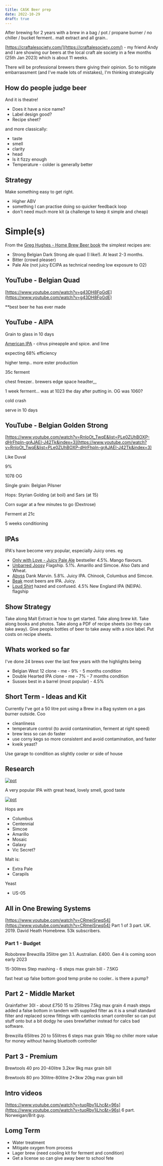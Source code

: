 ```yaml
---
title: CASK Beer prep 
date: 2022-10-29
draft: true 
---
```


<!-- [https://www.brewersfriend.com/homebrew/recipe/view/1289160/kingston-jpa](https://www.brewersfriend.com/homebrew/recipe/view/1289160/kingston-jpa)  -->

After brewing for 2 years with a brew in a bag / pot / propane burner / no chiller / bucket ferment.. malt extract and all grain..

[https://craftalesociety.com/](https://craftalesociety.com/) - my friend Andy and I are showing our beers at the local craft ale society in a few months (25th Jan 2023) which is about 11 weeks.

There will be professional brewers there giving their opinion. So to mitigate embarrassment (and I've made lots of mistakes), I'm thinking strategically

## How do people judge beer

And it is theatre!

- Does it have a nice name?
- Label design good?
- Recipe sheet?

and more classically:

- taste
- smell
- clarity 
- head
- Is it fizzy enough
- Temperature - colder is generally better

## Strategy

Make something easy to get right.

- Higher ABV
- something I can practise doing so quicker feedback loop
- don't need much more kit (a challenge to keep it simple and cheap)


# Simple(s)

From the [Greg Hughes - Home Brew Beer book](https://www.amazon.co.uk/Home-Brew-Beer-Greg-Hughes/dp/1409331768) the simplest recipes are:

- Strong Belgian Dark Strong ale quad (I like!). At least 2-3 months. 
- Bitter (crowd pleaser)
- Pale Ale (not juicy ECIPA as technical needing low exposure to O2)

## YouTube - Belgian Quad

[https://www.youtube.com/watch?v=g43DH8FpGdE](https://www.youtube.com/watch?v=g43DH8FpGdE)

**best beer he has ever made




## YouTube - AIPA

Grain to glass in 10 days

[American IPA](https://www.youtube.com/watch?v=-E7Ge3-Wu44&list=PLe0ZUhBOXP-dfa_p6HlNSoQcIbS2HCrUD) - citrus pineapple and spice. and lime


expecting 68% efficiency

higher temp.. more ester production

35c ferment

chest freezer.. brewers edge space headter,,, 

1 week ferment... was at 1023 the day after putting in. OG was 1060?

cold crash

serve in 10 days


## YouTube - Belgian Golden Strong


[https://www.youtube.com/watch?v=RnloOt_TwqE&list=PLe0ZUhBOXP-dHrFhpln-grAJAEI-J42Tk&index=3](https://www.youtube.com/watch?v=RnloOt_TwqE&list=PLe0ZUhBOXP-dHrFhpln-grAJAEI-J42Tk&index=3)

Like Duval

9%

1078 OG

Single grain: Belgian Pilsner

Hops: Styrian Golding (at boil) and Sars (at 15)

Corn sugar at a few minutes to go (Dextrose)


Ferment at 21c

5 weeks conditioning

## IPAs

IPA's have become very popular, especially Juicy ones. eg 

- [Only with Love - Juicy Pale Ale](https://onlywithlove.co/products/reboot-juicy-pale?variant=41809219485845) bestseller 4.5%.  Mango flavours.
- [Unbarred Joosy](https://www.unbarredbrewery.com/collections/unbarred-shop/products/joosy-5-1) Flagship. 5.1%. Amarillo and Simcoe. Also Oats and Wheat.
- [Abyss](https://abyssbrewing.co.uk/collections/cans/products/dank-marvin-juicey-ipa) Dank Marvin. 5.8%. Juicy IPA. Chinook, Columbus and Simcoe.
- [Beak](https://beakbrewery.com/collections/beer) most beers are IPA. Juicy.
- [Loud Shirt](https://loudshirtbeer.co.uk/product/hazed-confused-neipa-440ml-cans/) hazed and confused. 4.5% New England IPA (NEIPA). flagship

## Show Strategy

Take along Malt Extract ie how to get started. Take along brew kit. Take along books and photos. Take along a PDF of recipe sheets (so they can take away). Give people bottles of beer to take away with a nice label. Put costs on recipe sheets.

## Whats worked so far 

I've done 24 brews over the last few years with the highlights being

- Belgian West 12 clone - me -  9% - 5 months condition
- Double Hearted IPA clone - me - 7% - 7 months condition
- Sussex best in a barrel (most popular) - 4.5%

## Short Term - Ideas and Kit

Currently I've got a 50 litre pot using a Brew in a Bag system on a gas burner outside. Coo

- cleanliness
- temperature control (to avoid contamination, ferment at right speed)
- brew less so can do faster
- use corny kegs so more consistent and avoid contamination, and faster
- kveik yeast?

Use garage to condition as slightly cooler or side of house

<!-- [![pot](/images/2022-10-08/6.jpg "treatment")](/images/2022-10-08/6.jpg) -->

## Research


[![pot](/images/2022-10-29/1.jpg "neckoil")](/images/2022-10-29/1.jpg)

A very popular IPA with great head, lovely smell, good taste

[![pot](/images/2022-10-29/2.jpg "neckoil")](/images/2022-10-29/2.jpg)

Hops are

- Columbus
- Centennial
- Simcoe
- Amarillo
- Mosaic
- Galaxy
- Vic Secret?

Malt is:

- Extra Pale
- Carapils

Yeast

- US-05

## All in One Brewing Systems

[https://www.youtube.com/watch?v=CRmeiSrwq54](https://www.youtube.com/watch?v=CRmeiSrwq54) Part 1 of 3 part. UK. 2019. David Heath Homebrew. 53k subscribers.

### Part 1 - Budget

Robobrew Brewzilla 35litre gen 3.1. Australian. £400. Gen 4 is coming soon early 2023

15-30litres
Step mashing - 6 steps
max grain bill - 7.5KG

fast heat up
false bottom
good temp probe
no cooler.. is there a pump?


## Part 2 - Middle Market
Grainfather 30l - about £750
 15 to 25litres
 7.5kg max grain
4 mash steps
 added a false bottom in tandem with supplied filter as it is a small standard filter
  and replaced screw fittings with camlocks
	smart controller so can put stuff onto 
	   but a bit dodgy
he uses brewfather instead for calcs
 bad software.


Brewzilla 65litres
 20 to 55litres
   6 steps
  max grain 16kg
	no chiller
	more value for money without having bluetooth controller


## Part 3 - Premium

Brewtools 40 pro
 20-40litre
 3.2kw
  9kg max grain bill

Brewtools 80 pro
 30litre-80litre
  2*3kw
	20kg max grain bill






## Intro videos

[https://www.youtube.com/watch?v=tuoRby1iLhc&t=96s](https://www.youtube.com/watch?v=tuoRby1iLhc&t=96s) 6 part. Norweigan/Brit guy.



## Lomg Term

- Water treatment
- Mitigate oxygen from process
- Lager brew (need cooling kit for ferment and condition)
- Get a license so can give away beer to school fete